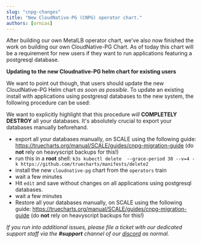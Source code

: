 ```yaml
---
slug: "cnpg-changes"
title: "New CloudNative-PG (CNPG) operator chart."
authors: [ornias]
---
```


After building our own MetalLB operator chart, we've also now finished the work on building our own CloudNative-PG  Chart.
As of today this chart will be a requirement for new users if they want to run applications featuring a postgresql database.

**Updating to the new Cloudnative-PG helm chart for existing users**

We want to point out though, that users should update the new CloudNative-PG Helm chart *as soon as possible*.
To update an existing install with applications using postgresql databases to the new system, the following procedure can be used:

We want to explicitly highlight that this procedure *will* **COMPLETELY DESTROY** all your databases.
It's absolutely crucial to export your databases manually beforehand.

- export all your databases manually, on SCALE using the following guide: https://truecharts.org/manual/SCALE/guides/cnpg-migration-guide (do **not** rely on heavyscript backups for this!)
- run this in a **root** shell: `k3s kubectl delete  --grace-period 30 --v=4 -k https://github.com/truecharts/manifests/delete2`
- install the new `cloudnative-pg` chart from the `operators` train
- wait a few minutes
- Hit `edit` and save without changes on all applications using postgresql databases.
- wait a few minutes
- Restore all your databases manually, on SCALE using the following guide: https://truecharts.org/manual/SCALE/guides/cnpg-migration-guide (do **not** rely on heavyscript backups for this!)

*If you run into additional issues, please file a ticket with our dedicated support staff via the **#support** channel of our [discord](https://truecharts.org/s/discord) as normal.*
